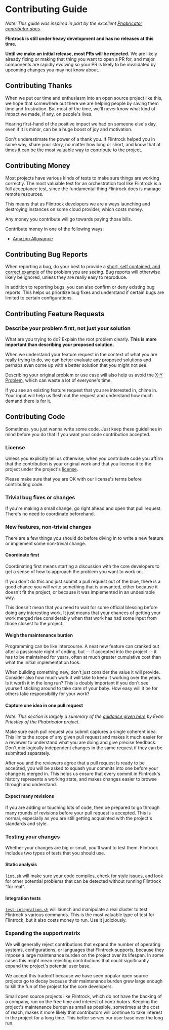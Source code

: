 # Contributing Guide

*Note: This guide was inspired in part by the excellent [Phabricator contributor docs](https://secure.phabricator.com/book/phabcontrib/).*

**Flintrock is still under heavy development and has no releases at this time.**

**Until we make an initial release, most PRs will be rejected.** We are likely already fixing or making that thing you want to open a PR for, and major components are rapidly evolving so your PR is likely to be invalidated by upcoming changes you may not know about.


## Contributing Thanks

When we put our time and enthusiasm into an open source project like this, we hope that somewhere out there we are helping people by saving them time and frustration. But most of the time, we'll never know what kind of impact we made, if any, on people's lives.

Hearing first-hand of the positive impact we had on someone else's day, even if it is minor, can be a huge boost of joy and motivation.

Don't underestimate the power of a thank you. If Flintrock helped you in some way, share your story, no matter how long or short, and know that at times it can be the most valuable way to contribute to the project.


## Contributing Money

Most projects have various kinds of tests to make sure things are working correctly. The most valuable test for an orchestration tool like Flintrock is a full acceptance test, since the fundamental thing Flintrock does is manage remote resources.

This means that as Flintrock developers we are always launching and destroying instances on some cloud provider, which costs money.

Any money you contribute will go towards paying those bills.

Contribute money in one of the following ways:

* [Amazon Allowance](http://www.amazon.com/b?ie=UTF8&node=11453461011)


## Contributing Bug Reports

When reporting a bug, do your best to provide a [short, self contained, and correct example](http://sscce.org/) of the problem you are seeing. Bug reports will otherwise likely be ignored, unless they are really easy to reproduce.

In addition to reporting bugs, you can also confirm or deny existing bug reports. This helps us prioritize bug fixes and understand if certain bugs are limited to certain configurations.


## Contributing Feature Requests

### Describe your problem first, not just your solution

What are you trying to do? Explain the root problem clearly. **This is more important than describing your proposed solution.**

When we understand your feature request in the context of what you are really trying to do, we can better evaluate any proposed solutions and perhaps even come up with a better solution that you might not see.

Describing your original problem or use case will also help us avoid the [X-Y Problem](http://mywiki.wooledge.org/XyProblem), which can waste a lot of everyone's time.

If you see an existing feature request that you are interested in, chime in. Your input will help us flesh out the request and understand how much demand there is for it.


## Contributing Code

Sometimes, you just wanna write some code. Just keep these guidelines in mind before you do that if you want your code contribution accepted.

### License

Unless you explicitly tell us otherwise, when you contribute code you affirm that the contribution is your original work and that you license it to the project under the project's [license](LICENSE).

Please make sure that you are OK with our license's terms before contributing code.

### Trivial bug fixes or changes

If you're making a small change, go right ahead and open that pull request. There's no need to coordinate beforehand.

### New features, non-trivial changes

There are a few things you should do before diving in to write a new feature or implement some non-trivial change.

#### Coordinate first

Coordinating first means starting a discussion with the core developers to get a sense of how to approach the problem you want to work on.

If you don't do this and just submit a pull request out of the blue, there is a good chance you will write something that is unwanted, either because it doesn't fit the project, or because it was implemented in an undesirable way.

This doesn't mean that you need to wait for some official blessing before doing any interesting work. It just means that your chances of getting your work merged rise considerably when that work has had some input from those closest to the project.

#### Weigh the maintenance burden

Programming can be like intercourse. A neat new feature can cranked out after a passionate night of coding, but -- if accepted into the project -- it has to be maintained for years, often at much greater cumulative cost than what the initial implementation took.

When building something new, don't just consider the value it will provide. Consider also how much work it will take to keep it working over the years. Is it worth it in the long run? This is doubly important if you don't see yourself sticking around to take care of your baby. How easy will it be for others take responsibility for your work?

#### Capture one idea in one pull request

*Note: This section is largely a summary of the [guidance given here](https://secure.phabricator.com/book/phabflavor/article/recommendations_on_revision_control/) by Evan Priestley of the Phabricator project.*

Make sure each pull request you submit captures a single coherent idea. This limits the scope of any given pull request and makes it much easier for a reviewer to understand what you are doing and give precise feedback. Don't mix logically independent changes in the same request if they can be submitted separately.

After you and the reviewers agree that a pull request is ready to be accepted, you will be asked to squash your commits into one before your change is merged in. This helps us ensure that every commit in Flintrock's history represents a working state, and makes changes easier to browse through and understand.

#### Expect many revisions

If you are adding or touching lots of code, then be prepared to go through many rounds of revisions before your pull request is accepted. This is normal, especially as you are still getting acquainted with the project's standards and style.

### Testing your changes

Whether your changes are big or small, you'll want to test them. Flintrock includes two types of tests that you should use.

#### Static analysis

[`lint.sh`](./lint.sh) will make sure your code compiles, check for style issues, and look for other potential problems that can be detected without running Flintrock "for real".

#### Integration tests

[`test-integration.sh`](./test-integration.sh) will launch and manipulate a real cluster to test Flintrock's various commands. This is the most valuable type of test for Flintrock, but it also costs money to run. Use it judiciously.

### Expanding the support matrix

We will generally reject contributions that expand the number of operating systems, configurations, or languages that Flintrock supports, because they impose a large maintenance burden on the project over its lifespan. In some cases this might mean rejecting contributions that could significantly expand the project's potential user base.

We accept this tradeoff because we have seen popular open source projects go to decay because their maintenance burden grew large enough to kill the fun of the project for the core developers.

Small open source projects like Flintrock, which do not have the backing of a company, run on the free time and interest of contributors. Keeping the project's maintenance burden as small as possible, sometimes at the cost of reach, makes it more likely that contributors will continue to take interest in the project for a long time. This better serves our user base over the long run.
